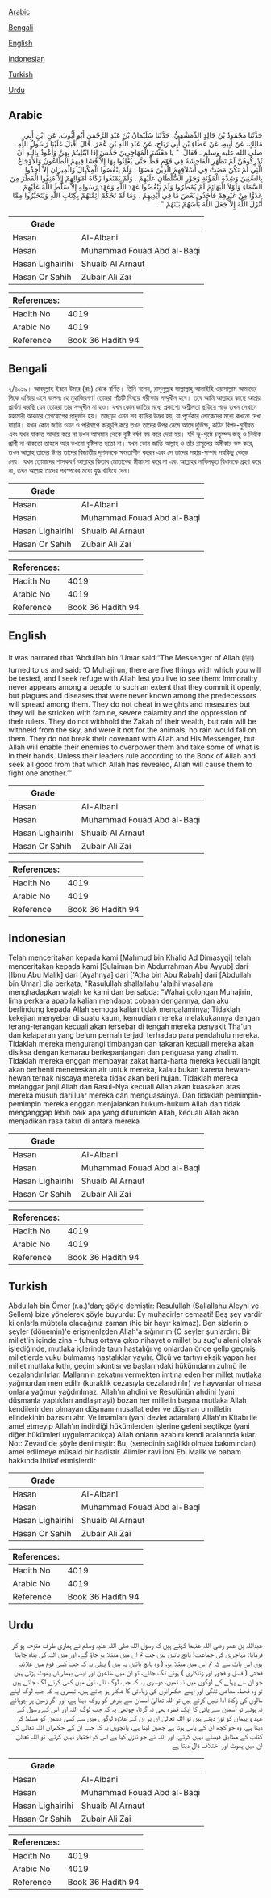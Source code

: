 [Arabic](#arabic)

[Bengali](#bengali)

[English](#english)

[Indonesian](#indonesian)

[Turkish](#turkish)

[Urdu](#urdu)

## Arabic


<div dir="rtl" lang="ar" style={{fontSize:'larger',backgroundColor:'#f8f9fa',padding:20}}>
حَدَّثَنَا مَحْمُودُ بْنُ خَالِدٍ الدِّمَشْقِيُّ، حَدَّثَنَا سُلَيْمَانُ بْنُ عَبْدِ الرَّحْمَنِ أَبُو أَيُّوبَ، عَنِ ابْنِ أَبِي مَالِكٍ، عَنْ أَبِيهِ، عَنْ عَطَاءِ بْنِ أَبِي رَبَاحٍ، عَنْ عَبْدِ اللَّهِ بْنِ عُمَرَ، قَالَ أَقْبَلَ عَلَيْنَا رَسُولُ اللَّهِ ـ صلى الله عليه وسلم ـ فَقَالَ ‏ "‏ يَا مَعْشَرَ الْمُهَاجِرِينَ خَمْسٌ إِذَا ابْتُلِيتُمْ بِهِنَّ وَأَعُوذُ بِاللَّهِ أَنْ تُدْرِكُوهُنَّ لَمْ تَظْهَرِ الْفَاحِشَةُ فِي قَوْمٍ قَطُّ حَتَّى يُعْلِنُوا بِهَا إِلاَّ فَشَا فِيهِمُ الطَّاعُونُ وَالأَوْجَاعُ الَّتِي لَمْ تَكُنْ مَضَتْ فِي أَسْلاَفِهِمُ الَّذِينَ مَضَوْا ‏.‏ وَلَمْ يَنْقُصُوا الْمِكْيَالَ وَالْمِيزَانَ إِلاَّ أُخِذُوا بِالسِّنِينَ وَشِدَّةِ الْمَؤُنَةِ وَجَوْرِ السُّلْطَانِ عَلَيْهِمْ ‏.‏ وَلَمْ يَمْنَعُوا زَكَاةَ أَمْوَالِهِمْ إِلاَّ مُنِعُوا الْقَطْرَ مِنَ السَّمَاءِ وَلَوْلاَ الْبَهَائِمُ لَمْ يُمْطَرُوا وَلَمْ يَنْقُضُوا عَهْدَ اللَّهِ وَعَهْدَ رَسُولِهِ إِلاَّ سَلَّطَ اللَّهُ عَلَيْهِمْ عَدُوًّا مِنْ غَيْرِهِمْ فَأَخَذُوا بَعْضَ مَا فِي أَيْدِيهِمْ ‏.‏ وَمَا لَمْ تَحْكُمْ أَئِمَّتُهُمْ بِكِتَابِ اللَّهِ وَيَتَخَيَّرُوا مِمَّا أَنْزَلَ اللَّهُ إِلاَّ جَعَلَ اللَّهُ بَأْسَهُمْ بَيْنَهُمْ ‏"‏ ‏.‏
</div>
<div style={{backgroundColor:'#f8f9fa',padding:20, marginBottom: 10}}><table> <thead> <tr> <th>Grade</th> <th></th> </tr> </thead> <tbody> <tr><td>Hasan</td><td>Al-Albani</td></tr><tr><td>Hasan</td><td>Muhammad Fouad Abd al-Baqi</td></tr><tr><td>Hasan Lighairihi</td><td>Shuaib Al Arnaut</td></tr><tr><td>Hasan Or Sahih</td><td>Zubair Ali Zai</td></tr></tbody></table><table> <thead> <tr> <th>References:</th> <th></th> </tr> </thead> <tbody><tr><td>Hadith No</td><td>4019</td></tr><tr><td>Arabic No</td><td>4019</td></tr><tr><td>Reference</td><td>Book 36 Hadith 94</td></tr></tbody></table></div>

## Bengali


<div dir="ltr" lang="bn" style={{fontSize:'larger',backgroundColor:'#f8f9fa',padding:20}}>
২/৪০১৯। আবদুল্লাহ ইবনে উমার (রাঃ) থেকে বর্ণিত। তিনি বলেন, রাসূলুল্লাহ সাল্লাল্লাহু আলাইহি ওয়াসাল্লাম আমাদের দিকে এগিয়ে এসে বলেনঃ হে মুহাজিরগণ! তোমরা পাঁচটি বিষয়ে পরীক্ষার সম্মুখীন হবে। তবে আমি আল্লাহর কাছে আশ্রয় প্রার্থনা করছি যেন তোমরা তার সম্মুখীন না হও। যখন কোন জাতির মধ্যে প্রকাশ্যে অশ্লীলতা ছড়িয়ে পড়ে তখন সেখানে মহামারী আকারে প্লেগরোগের প্রাদুর্ভাব হয়। তাছাড়া এমন সব ব্যাধির উদ্ভব হয়, যা পূর্বেকার লোকেদের মধ্যে কখনো দেখা যায়নি। যখন কোন জাতি ওযন ও পরিমাপে কারচুপি করে তখন তাদের উপর নেমে আসে দুর্ভিক্ষ, কঠিন বিপদ-মুসীবত এবং যখন যাকাত আদায় করে না তখন আসমান থেকে বৃষ্টি বর্ষণ বন্ধ করে দেয়া হয়। যদি ভূ-পৃষ্ঠে চতুস্পদ জন্তু ও নির্বাক প্রাণী না থাকতো তাহলে আর কখনো বৃষ্টিপাত হতো না। যখন কোন জাতি আল্লাহ ও তাঁর রাসূলের অঙ্গীকার ভঙ্গ করে, তখন আল্লাহ তাদের উপর তাদের বিজাতীয় দুশমনকে ক্ষমতাশীন করেন এবং সে তাদের সহায়-সম্পদ সবকিছু কেড়ে নেয়। যখন তোমাদের শাসকবর্গ আল্লাহর কিতাব মোতাবেক মীমাংসা করে না এবং আল্লাহর নাযিলকৃত বিধানকে গ্রহণ করে না, তখন আল্লাহ তাদের পরস্পরের মধ্যে যুদ্ধ বাঁধিয়ে দেন।
</div>
<div style={{backgroundColor:'#f8f9fa',padding:20, marginBottom: 10}}><table> <thead> <tr> <th>Grade</th> <th></th> </tr> </thead> <tbody> <tr><td>Hasan</td><td>Al-Albani</td></tr><tr><td>Hasan</td><td>Muhammad Fouad Abd al-Baqi</td></tr><tr><td>Hasan Lighairihi</td><td>Shuaib Al Arnaut</td></tr><tr><td>Hasan Or Sahih</td><td>Zubair Ali Zai</td></tr></tbody></table><table> <thead> <tr> <th>References:</th> <th></th> </tr> </thead> <tbody><tr><td>Hadith No</td><td>4019</td></tr><tr><td>Arabic No</td><td>4019</td></tr><tr><td>Reference</td><td>Book 36 Hadith 94</td></tr></tbody></table></div>

## English


<div dir="ltr" lang="en" style={{fontSize:'larger',backgroundColor:'#f8f9fa',padding:20}}>
It was narrated that ‘Abdullah bin ‘Umar said:“The Messenger of Allah (ﷺ) turned to us and said: ‘O Muhajirun, there are five things with which you will be tested, and I seek refuge with Allah lest you live to see them: Immorality never appears among a people to such an extent that they commit it openly, but plagues and diseases that were never known among the predecessors will spread among them. They do not cheat in weights and measures but they will be stricken with famine, severe calamity and the oppression of their rulers. They do not withhold the Zakah of their wealth, but rain will be withheld from the sky, and were it not for the animals, no rain would fall on them. They do not break their covenant with Allah and His Messenger, but Allah will enable their enemies to overpower them and take some of what is in their hands. Unless their leaders rule according to the Book of Allah and seek all good from that which Allah has revealed, Allah will cause them to fight one another.’”
</div>
<div style={{backgroundColor:'#f8f9fa',padding:20, marginBottom: 10}}><table> <thead> <tr> <th>Grade</th> <th></th> </tr> </thead> <tbody> <tr><td>Hasan</td><td>Al-Albani</td></tr><tr><td>Hasan</td><td>Muhammad Fouad Abd al-Baqi</td></tr><tr><td>Hasan Lighairihi</td><td>Shuaib Al Arnaut</td></tr><tr><td>Hasan Or Sahih</td><td>Zubair Ali Zai</td></tr></tbody></table><table> <thead> <tr> <th>References:</th> <th></th> </tr> </thead> <tbody><tr><td>Hadith No</td><td>4019</td></tr><tr><td>Arabic No</td><td>4019</td></tr><tr><td>Reference</td><td>Book 36 Hadith 94</td></tr></tbody></table></div>

## Indonesian


<div dir="ltr" lang="id" style={{fontSize:'larger',backgroundColor:'#f8f9fa',padding:20}}>
Telah menceritakan kepada kami [Mahmud bin Khalid Ad Dimasyqi] telah menceritakan kepada kami [Sulaiman bin Abdurrahman Abu Ayyub] dari [Ibnu Abu Malik] dari [Ayahnya] dari ['Atha bin Abu Rabah] dari [Abdullah bin Umar] dia berkata, "Rasulullah shallallahu 'alaihi wasallam menghadapkan wajah ke kami dan bersabda: "Wahai golongan Muhajirin, lima perkara apabila kalian mendapat cobaan dengannya, dan aku berlindung kepada Allah semoga kalian tidak mengalaminya; Tidaklah kekejian menyebar di suatu kaum, kemudian mereka melakukannya dengan terang-terangan kecuali akan tersebar di tengah mereka penyakit Tha'un dan kelaparan yang belum pernah terjadi terhadap para pendahulu mereka. Tidaklah mereka mengurangi timbangan dan takaran kecuali mereka akan disiksa dengan kemarau berkepanjangan dan penguasa yang zhalim. Tidaklah mereka enggan membayar zakat harta-harta mereka kecuali langit akan berhenti meneteskan air untuk mereka, kalau bukan karena hewan-hewan ternak niscaya mereka tidak akan beri hujan. Tidaklah mereka melanggar janji Allah dan Rasul-Nya kecuali Allah akan kuasakan atas mereka musuh dari luar mereka dan menguasainya. Dan tidaklah pemimpin-pemimpin mereka enggan menjalankan hukum-hukum Allah dan tidak menganggap lebih baik apa yang diturunkan Allah, kecuali Allah akan menjadikan rasa takut di antara mereka
</div>
<div style={{backgroundColor:'#f8f9fa',padding:20, marginBottom: 10}}><table> <thead> <tr> <th>Grade</th> <th></th> </tr> </thead> <tbody> <tr><td>Hasan</td><td>Al-Albani</td></tr><tr><td>Hasan</td><td>Muhammad Fouad Abd al-Baqi</td></tr><tr><td>Hasan Lighairihi</td><td>Shuaib Al Arnaut</td></tr><tr><td>Hasan Or Sahih</td><td>Zubair Ali Zai</td></tr></tbody></table><table> <thead> <tr> <th>References:</th> <th></th> </tr> </thead> <tbody><tr><td>Hadith No</td><td>4019</td></tr><tr><td>Arabic No</td><td>4019</td></tr><tr><td>Reference</td><td>Book 36 Hadith 94</td></tr></tbody></table></div>

## Turkish


<div dir="ltr" lang="tr" style={{fontSize:'larger',backgroundColor:'#f8f9fa',padding:20}}>
Abdullah bin Ömer (r.a.)'dan; şöyle demiştir: Resulullah (Sallallahu Aleyhi ve Sellem) bize yönelerek şöyle buyurdu: Ey muhacirler cemaati! Beş şey vardir ki onlarla mübtela olacağınız zaman (hiç bir hayır kalmaz). Ben sizlerin o şeyler (dönemin)'e erişmenlzden Allah'a sığınırım (O şeyler şunlardır): Bir millet'in içinde zina - fuhuş ortaya çıkıp nihayet o millet bu suç'u aleni olarak işIediğinde, mutlaka içlerinde taun hastalığı ve onlardan önce gellp geçmiş milletlerde vuku bulmamış hastalıklar yayılır. Ölçü ve tartıyı eksik yapan her millet mutlaka kıthı, geçim sıkıntısı ve başlarındaki hükümdarın zulmü ile cezalandırılırlar. Mallarının zekatını vermekten imtina eden her millet mutlaka yağmurdan men edilir (kuraklık cezasıyla cezalandırılır) ve hayvanlar olmasa onlara yağmur yağdırılmaz. Allah'ın ahdini ve Resulünün ahdini (yani düşmanla yaptıkları andlaşmayi) bozan her milletin başına mutlaka Allah kendilerinden olmayan düşmanı musallat eder ve düşman o milletin elindekinin bazısını ahr. Ve imamları (yani devlet adamları) Allah'ın Kitabı ile amel etmeyip Allah'ın indirdiği hükümlerden işlerine geleni seçtikçe (yani diğer hükümleri uygulamadıkça) Allah onların azabını kendi aralarında kılar. Not: Zevaıd'de şöyle denilmiştir: Bu, (senedinin sağlıklı olması bakımından) amel edilmeye müsaid bir hadistir. Alimler ravi İbni Ebi Mallk ve babam hakkında ihtilaf etmişlerdir
</div>
<div style={{backgroundColor:'#f8f9fa',padding:20, marginBottom: 10}}><table> <thead> <tr> <th>Grade</th> <th></th> </tr> </thead> <tbody> <tr><td>Hasan</td><td>Al-Albani</td></tr><tr><td>Hasan</td><td>Muhammad Fouad Abd al-Baqi</td></tr><tr><td>Hasan Lighairihi</td><td>Shuaib Al Arnaut</td></tr><tr><td>Hasan Or Sahih</td><td>Zubair Ali Zai</td></tr></tbody></table><table> <thead> <tr> <th>References:</th> <th></th> </tr> </thead> <tbody><tr><td>Hadith No</td><td>4019</td></tr><tr><td>Arabic No</td><td>4019</td></tr><tr><td>Reference</td><td>Book 36 Hadith 94</td></tr></tbody></table></div>

## Urdu


<div dir="rtl" lang="ur" style={{fontSize:'larger',backgroundColor:'#f8f9fa',padding:20}}>
عبداللہ بن عمر رضی اللہ عنہما کہتے ہیں کہ رسول اللہ صلی اللہ علیہ وسلم نے ہماری طرف متوجہ ہو کر فرمایا: مہاجرین کی جماعت! پانچ باتیں ہیں جب تم ان میں مبتلا ہو جاؤ گے، اور میں اللہ کی پناہ چاہتا ہوں اس بات سے کہ تم اس میں مبتلا ہو، ( وہ پانچ باتیں یہ ہیں ) پہلی یہ کہ جب کسی قوم میں علانیہ فحش ( فسق و فجور اور زناکاری ) ہونے لگ جائے، تو ان میں طاعون اور ایسی بیماریاں پھوٹ پڑتی ہیں جو ان سے پہلے کے لوگوں میں نہ تھیں، دوسری یہ کہ جب لوگ ناپ تول میں کمی کرنے لگ جاتے ہیں تو وہ قحط، معاشی تنگی اور اپنے حکمرانوں کی زیادتی کا شکار ہو جاتے ہیں، تیسری یہ کہ جب لوگ اپنے مالوں کی زکاۃ ادا نہیں کرتے ہیں تو اللہ تعالیٰ آسمان سے بارش کو روک دیتا ہے، اور اگر زمین پر چوپائے نہ ہوتے تو آسمان سے پانی کا ایک قطرہ بھی نہ گرتا، چوتھی یہ کہ جب لوگ اللہ اور اس کے رسول کے عہد و پیمان کو توڑ دیتے ہیں تو اللہ تعالیٰ ان پر ان کے علاوہ لوگوں میں سے کسی دشمن کو مسلط کر دیتا ہے، وہ جو کچھ ان کے پاس ہوتا ہے چھین لیتا ہے، پانچویں یہ کہ جب ان کے حکمراں اللہ تعالیٰ کی کتاب کے مطابق فیصلے نہیں کرتے، اور اللہ نے جو نازل کیا ہے اس کو اختیار نہیں کرتے، تو اللہ تعالیٰ ان میں پھوٹ اور اختلاف ڈال دیتا ہے
</div>
<div style={{backgroundColor:'#f8f9fa',padding:20, marginBottom: 10}}><table> <thead> <tr> <th>Grade</th> <th></th> </tr> </thead> <tbody> <tr><td>Hasan</td><td>Al-Albani</td></tr><tr><td>Hasan</td><td>Muhammad Fouad Abd al-Baqi</td></tr><tr><td>Hasan Lighairihi</td><td>Shuaib Al Arnaut</td></tr><tr><td>Hasan Or Sahih</td><td>Zubair Ali Zai</td></tr></tbody></table><table> <thead> <tr> <th>References:</th> <th></th> </tr> </thead> <tbody><tr><td>Hadith No</td><td>4019</td></tr><tr><td>Arabic No</td><td>4019</td></tr><tr><td>Reference</td><td>Book 36 Hadith 94</td></tr></tbody></table></div>